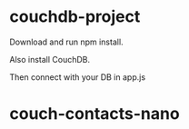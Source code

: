 # couchdb-project

Download and run npm install.

Also install CouchDB.

Then connect with your DB in app.js

# couch-contacts-nano
